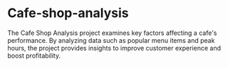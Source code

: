 # Cafe-shop-analysis
The Cafe Shop Analysis project examines key factors affecting a cafe's performance. By analyzing data such as popular menu items and peak hours, the project provides insights to improve customer experience and boost profitability.
